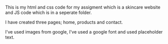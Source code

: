 This is my html and css code for my assigment which is a skincare website and JS code which is in a seperate folder.

I have created three pages; home, products and contact. 

I've used images from google, I've used a google font and used placeholder text.
